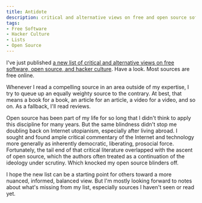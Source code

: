 ```yaml
---
title: Antidote
description: critical and alternative views on free and open source software
tags:
- Free Software
- Hacker Culture
- Lists
- Open Source
---
```


I've just published [a new list of critical and alternative views on free software, open source, and hacker culture](/lists/Antidote.html).  Have a look.  Most sources are free online.

Whenever I read a compelling source in an area outside of my expertise, I try to queue up an equally weighty source to the contrary.  At best, that means a book for a book, an article for an article, a video for a video, and so on.  As a fallback, I'll read reviews.

Open source has been part of my life for so long that I didn't think to apply this discipline for many years.  But the same blindness didn't stop me doubling back on Internet utopianism, especially after living abroad.  I sought and found ample critical commentary of the Internet and technology more generally as inherently democratic, liberating, prosocial force.  Fortunately, the tail end of that critical literature overlapped with the ascent of open source, which the authors often treated as a continuation of the ideology under scrutiny.  Which knocked my open source blinders off.

I hope the new list can be a starting point for others toward a more nuanced, informed, balanced view.  But I'm mostly looking forward to notes about what's missing from my list, especially sources I haven't seen or read yet.
